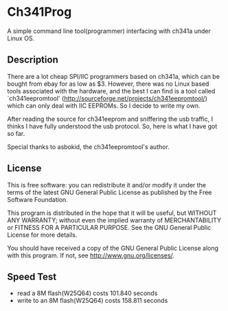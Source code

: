 Ch341Prog
============
A simple command line tool(programmer) interfacing with ch341a under Linux OS.

Description
------------
There are a lot cheap SPI/IIC programmers based on ch341a, which can be bought
from ebay for as low as $3.  However, there was no Linux based tools associated
with the hardware, and the best I can find is a tool called `ch341eepromtool'
(http://sourceforge.net/projects/ch341eepromtool/) which can only deal with
IIC EEPROMs.  So I decide to write my own.

After reading the source for ch341eeprom and sniffering the usb traffic,
I thinks I have fully understood the usb protocol. So, here is what I have
got so far.

Special thanks to asbokid, the ch341eepromtool's author.

License
------------
This is free software: you can redistribute it and/or modify it under
the terms of the latest GNU General Public License as published by the
Free Software Foundation.

This program is distributed in the hope that it will be useful, but
WITHOUT ANY WARRANTY; without even the implied warranty of MERCHANTABILITY
or FITNESS FOR A PARTICULAR PURPOSE.  See the GNU General Public License
for more details.

You should have received a copy of the GNU General Public License along
with this program. If not, see <http://www.gnu.org/licenses/>.

Speed Test
-----------
 * read a 8M flash(W25Q64) costs 101.840 seconds
 * write to an 8M flash(W25Q64) costs 158.811 seconds
